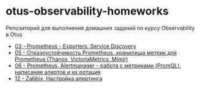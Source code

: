 # otus-observability-homeworks
Репозиторий для выполнения домашних заданий по курсу Observability в Otus

- [03 - Prometheus - Exporters, Service Discovery](03-Prometheus-exporters/README.md)
- [05 - Отказоустойчивость Prometheus, хранилища метрик для Prometheus (Thanos, VictoriaMetrics, Mimir)](05-highavailability-prometheus/README.md)
- [06 - Prometheus, Alertmanager - работа с метриками (PromQL), написание алертов и их ротация](06-PromQL-Alertmanager/REAMDE.md)
- [12 - Zabbix, Настройка алертинга](12-zabbix-alerting/README.md)
